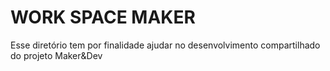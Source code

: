 # WORK SPACE MAKER

Esse diretório tem por finalidade ajudar no desenvolvimento compartilhado do projeto Maker&Dev
